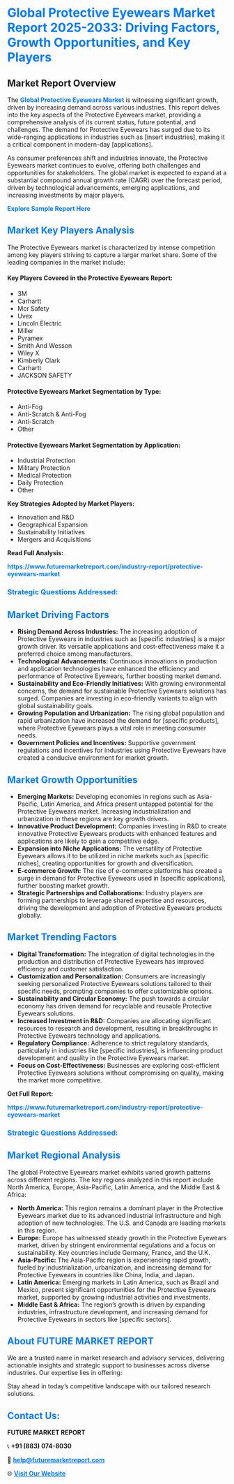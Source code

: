 <h1 style="color: #007BFF;">Global Protective Eyewears Market Report 2025-2033: Driving Factors, Growth Opportunities, and Key Players</h1>

<section id="overview">
<h2>Market Report Overview</h2>
<p>The <a href="https://www.futuremarketreport.com/industry-report/protective-eyewears-market" style="color: #007BFF; text-decoration: none;"><strong>Global Protective Eyewears Market</strong></a> is witnessing significant growth, driven by increasing demand across various industries. This report delves into the key aspects of the Protective Eyewears market, providing a comprehensive analysis of its current status, future potential, and challenges. The demand for Protective Eyewears has surged due to its wide-ranging applications in industries such as [insert industries], making it a critical component in modern-day [applications].</p>
<p>As consumer preferences shift and industries innovate, the Protective Eyewears market continues to evolve, offering both challenges and opportunities for stakeholders. The global market is expected to expand at a substantial compound annual growth rate (CAGR) over the forecast period, driven by technological advancements, emerging applications, and increasing investments by major players.</p>
</section>

<section id="overview">
<p><a href="https://www.futuremarketreport.com/request-sample/reportId=90634" style="color: #007BFF; text-decoration: none;"><strong>Explore Sample Report Here</strong></a></p>
</section>

<section id="key-players">
<h2 style="color: #007BFF;">Market Key Players Analysis</h2>
<p>The Protective Eyewears market is characterized by intense competition among key players striving to capture a larger market share. Some of the leading companies in the market include:</p>
<h4>Key Players Covered in the Protective Eyewears Report:</h4>
<ul><li>3M</li><li>Carhartt</li><li>Mcr Safety</li><li>Uvex</li><li>Lincoln Electric</li><li>Miller</li><li>Pyramex</li><li>Smith And Wesson</li><li>Wiley X</li><li>Kimberly Clark</li><li>Carhartt</li><li>JACKSON SAFETY</li></ul>
<h4>Protective Eyewears Market Segmentation by Type:</h4>
<ul><li>Anti-Fog</li><li>Anti-Scratch &amp; Anti-Fog</li><li>Anti-Scratch</li><li>Other</li></ul>

<h4>Protective Eyewears Market Segmentation by Application:</h4>
<ul><li>Industrial Protection</li><li>Military Protection</li><li>Medical Protection</li><li>Daily Protection</li><li>Other</li></ul>
<p><strong>Key Strategies Adopted by Market Players:</strong></p>
<ul>
<li>Innovation and R&D</li>
<li>Geographical Expansion</li>
<li>Sustainability Initiatives</li>
<li>Mergers and Acquisitions</li>
</ul>
</section>

<section>
<p><strong>Read Full Analysis: </strong></p><a href="https://www.futuremarketreport.com/industry-report/protective-eyewears-market" style="color: #007BFF; text-decoration: none;"><strong>https://www.futuremarketreport.com/industry-report/protective-eyewears-market</strong></a>
<h3 style="color: #007BFF;">Strategic Questions Addressed:</h3>
</section>

<section id="driving-factors">
<h2 style="color: #007BFF;">Market Driving Factors</h2>
<ul>
<li><strong>Rising Demand Across Industries:</strong> The increasing adoption of Protective Eyewears in industries such as [specific industries] is a major growth driver. Its versatile applications and cost-effectiveness make it a preferred choice among manufacturers.</li>
<li><strong>Technological Advancements:</strong> Continuous innovations in production and application technologies have enhanced the efficiency and performance of Protective Eyewears, further boosting market demand.</li>
<li><strong>Sustainability and Eco-Friendly Initiatives:</strong> With growing environmental concerns, the demand for sustainable Protective Eyewears solutions has surged. Companies are investing in eco-friendly variants to align with global sustainability goals.</li>
<li><strong>Growing Population and Urbanization:</strong> The rising global population and rapid urbanization have increased the demand for [specific products], where Protective Eyewears plays a vital role in meeting consumer needs.</li>
<li><strong>Government Policies and Incentives:</strong> Supportive government regulations and incentives for industries using Protective Eyewears have created a conducive environment for market growth.</li>
</ul>
</section>

<section id="growth-opportunities">
<h2 style="color: #007BFF;">Market Growth Opportunities</h2>
<ul>
<li><strong>Emerging Markets:</strong> Developing economies in regions such as Asia-Pacific, Latin America, and Africa present untapped potential for the Protective Eyewears market. Increasing industrialization and urbanization in these regions are key growth drivers.</li>
<li><strong>Innovative Product Development:</strong> Companies investing in R&D to create innovative Protective Eyewears products with enhanced features and applications are likely to gain a competitive edge.</li>
<li><strong>Expansion into Niche Applications:</strong> The versatility of Protective Eyewears allows it to be utilized in niche markets such as [specific niches], creating opportunities for growth and diversification.</li>
<li><strong>E-commerce Growth:</strong> The rise of e-commerce platforms has created a surge in demand for Protective Eyewears used in [specific applications], further boosting market growth.</li>
<li><strong>Strategic Partnerships and Collaborations:</strong> Industry players are forming partnerships to leverage shared expertise and resources, driving the development and adoption of Protective Eyewears products globally.</li>
</ul>
</section>

<section id="trending-factors">
<h2 style="color: #007BFF;">Market Trending Factors</h2>
<ul>
<li><strong>Digital Transformation:</strong> The integration of digital technologies in the production and distribution of Protective Eyewears has improved efficiency and customer satisfaction.</li>
<li><strong>Customization and Personalization:</strong> Consumers are increasingly seeking personalized Protective Eyewears solutions tailored to their specific needs, prompting companies to offer customizable options.</li>
<li><strong>Sustainability and Circular Economy:</strong> The push towards a circular economy has driven demand for recyclable and reusable Protective Eyewears solutions.</li>
<li><strong>Increased Investment in R&D:</strong> Companies are allocating significant resources to research and development, resulting in breakthroughs in Protective Eyewears technology and applications.</li>
<li><strong>Regulatory Compliance:</strong> Adherence to strict regulatory standards, particularly in industries like [specific industries], is influencing product development and quality in the Protective Eyewears market.</li>
<li><strong>Focus on Cost-Effectiveness:</strong> Businesses are exploring cost-efficient Protective Eyewears solutions without compromising on quality, making the market more competitive.</li>
</ul>
</section>

<section>
<p><strong>Get Full Report: </strong></p><a href="https://www.futuremarketreport.com/industry-report/protective-eyewears-market" style="color: #007BFF; text-decoration: none;"><strong>https://www.futuremarketreport.com/industry-report/protective-eyewears-market</strong></a>
<h3 style="color: #007BFF;">Strategic Questions Addressed:</h3>
</section>


<section id="regional-analysis">
<h2 style="color: #007BFF;">Market Regional Analysis</h2>
<p>The global Protective Eyewears market exhibits varied growth patterns across different regions. The key regions analyzed in this report include North America, Europe, Asia-Pacific, Latin America, and the Middle East & Africa:</p>
<ul>
<li><strong>North America:</strong> This region remains a dominant player in the Protective Eyewears market due to its advanced industrial infrastructure and high adoption of new technologies. The U.S. and Canada are leading markets in this region.</li>
<li><strong>Europe:</strong> Europe has witnessed steady growth in the Protective Eyewears market, driven by stringent environmental regulations and a focus on sustainability. Key countries include Germany, France, and the U.K.</li>
<li><strong>Asia-Pacific:</strong> The Asia-Pacific region is experiencing rapid growth, fueled by industrialization, urbanization, and increasing demand for Protective Eyewears in countries like China, India, and Japan.</li>
<li><strong>Latin America:</strong> Emerging markets in Latin America, such as Brazil and Mexico, present significant opportunities for the Protective Eyewears market, supported by growing industrial activities and investments.</li>
<li><strong>Middle East & Africa:</strong> The region’s growth is driven by expanding industries, infrastructure development, and increasing demand for Protective Eyewears in sectors like [specific sectors].</li>
</ul>
</section>

<footer>
<h2 style="color: #007BFF;">About FUTURE MARKET REPORT</h2>
<p>We are a trusted name in market research and advisory services, delivering actionable insights and strategic support to businesses across diverse industries. Our expertise lies in offering:</p>

<p>Stay ahead in today’s competitive landscape with our tailored research solutions.</p>

<h2 style="color: #007BFF;">Contact Us:</h2>
<p><strong>FUTURE MARKET REPORT</strong></p>
<p>📞 <strong>+91 (883) 074-8030</strong></p>
<p>📧 <strong><a href="mailto:help@futuremarketreport.com" style="color: #007BFF;">help@futuremarketreport.com</a></strong></p>
<p>🌐 <strong><a href="https://www.futuremarketreport.com/" style="color: #007BFF;">Visit Our Website</a></strong></p>
</footer>